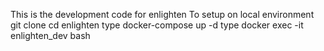 This is the development code for enlighten
To setup on local environment
git clone
cd enlighten
type docker-compose up -d
type docker exec -it enlighten_dev bash
